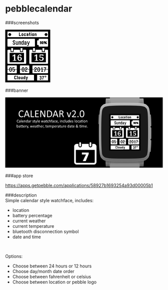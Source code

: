 # pebblecalendar
###screenshots

![basalt.png](/assets/basalt.png)

###banner

![banner.png](/assets/banner.png)

###app store

https://apps.getpebble.com/applications/58927b1693254a93d00005b1

###description
<br />
Simple calendar style watchface, includes:
 - location
 - battery percentage
 - current weather
 - current temperature
 - bluetooth disconnection symbol
 - date and time<br />
<br />

Options:
 - Choose between 24 hours or 12 hours
 - Choose day/month date order
 - Choose between fahrenheit or celsius
 - Choose between location or pebble logo
